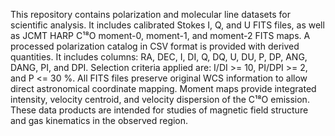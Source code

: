 This repository contains polarization and molecular line datasets for scientific analysis.
It includes calibrated Stokes I, Q, and U FITS files, as well as JCMT HARP C¹⁸O moment-0, moment-1, and moment-2 FITS maps.
A processed polarization catalog in CSV format is provided with derived quantities. It includes columns: RA, DEC, I, DI, Q, DQ, U, DU, P, DP, ANG, DANG, PI, and DPI.
Selection criteria applied are: I/DI >= 10, PI/DPI >= 2, and P <= 30 %.
All FITS files preserve original WCS information to allow direct astronomical coordinate mapping.
Moment maps provide integrated intensity, velocity centroid, and velocity dispersion of the C¹⁸O emission.
These data products are intended for studies of magnetic field structure and gas kinematics in the observed region.
